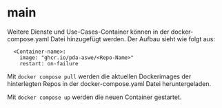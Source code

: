 # main
Weitere Dienste und Use-Cases-Container können in der docker-compose.yaml Datei hinzugefügt werden. Der Aufbau sieht wie folgt aus:

```
  <Container-name>:
    image: "ghcr.io/pda-aswe/<Repo-Name>"
    restart: on-failure
```

Mit `docker compose pull` werden die aktuellen Dockerimages der hinterlegten Repos in der docker-compose.yaml Datei heruntergeladen.

Mit  `docker compose up` werden die neuen Container gestartet.